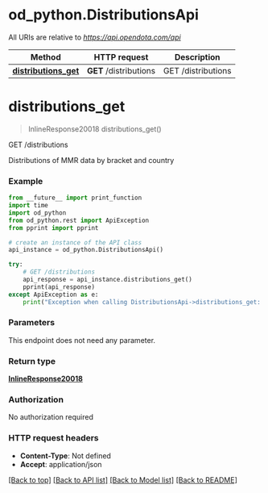 # od_python.DistributionsApi

All URIs are relative to *https://api.opendota.com/api*

Method | HTTP request | Description
------------- | ------------- | -------------
[**distributions_get**](DistributionsApi.md#distributions_get) | **GET** /distributions | GET /distributions


# **distributions_get**
> InlineResponse20018 distributions_get()

GET /distributions

Distributions of MMR data by bracket and country

### Example 
```python
from __future__ import print_function
import time
import od_python
from od_python.rest import ApiException
from pprint import pprint

# create an instance of the API class
api_instance = od_python.DistributionsApi()

try: 
    # GET /distributions
    api_response = api_instance.distributions_get()
    pprint(api_response)
except ApiException as e:
    print("Exception when calling DistributionsApi->distributions_get: %s\n" % e)
```

### Parameters
This endpoint does not need any parameter.

### Return type

[**InlineResponse20018**](InlineResponse20018.md)

### Authorization

No authorization required

### HTTP request headers

 - **Content-Type**: Not defined
 - **Accept**: application/json

[[Back to top]](#) [[Back to API list]](../README.md#documentation-for-api-endpoints) [[Back to Model list]](../README.md#documentation-for-models) [[Back to README]](../README.md)

